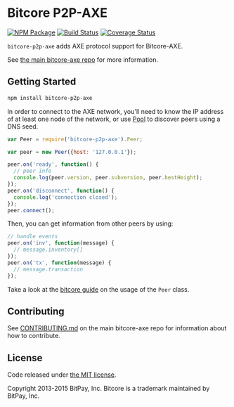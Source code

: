 Bitcore P2P-AXE
=======

[![NPM Package](https://img.shields.io/npm/v/bitcore-p2p-axe.svg)](https://www.npmjs.org/package/bitcore-p2p-axe)
[![Build Status](https://travis-ci.org/AXErunners/axecore-p2p.svg?branch=master)](https://travis-ci.com/AXErunners/axecore-p2p)
[![Coverage Status](https://img.shields.io/coveralls/AXErunners/axecore-p2p.svg)](https://coveralls.io/r/AXErunners/axecore-p2p?branch=master)

`bitcore-p2p-axe` adds AXE protocol support for Bitcore-AXE.

See [the main bitcore-axe repo](https://github.com/axerunners/bitcore-axe) for more information.

## Getting Started

```sh
npm install bitcore-p2p-axe
```
In order to connect to the AXE network, you'll need to know the IP address of at least one node of the network, or use [Pool](/docs/pool.md) to discover peers using a DNS seed.

```javascript
var Peer = require('bitcore-p2p-axe').Peer;

var peer = new Peer({host: '127.0.0.1'});

peer.on('ready', function() {
  // peer info
  console.log(peer.version, peer.subversion, peer.bestHeight);
});
peer.on('disconnect', function() {
  console.log('connection closed');
});
peer.connect();
```

Then, you can get information from other peers by using:

```javascript
// handle events
peer.on('inv', function(message) {
  // message.inventory[]
});
peer.on('tx', function(message) {
  // message.transaction
});
```

Take a look at the [bitcore guide](http://bitcore.io/guide/peer.html) on the usage of the `Peer` class.

## Contributing

See [CONTRIBUTING.md](https://github.com/axerunners/bitcore-axe/blob/master/CONTRIBUTING.md) on the main bitcore-axe repo for information about how to contribute.

## License

Code released under [the MIT license](https://github.com/bitpay/bitcore/blob/master/LICENSE).

Copyright 2013-2015 BitPay, Inc. Bitcore is a trademark maintained by BitPay, Inc.
